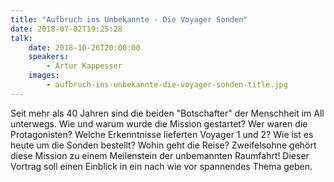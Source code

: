 ```yaml
---
title: "Aufbruch ins Unbekannte - Die Voyager Sonden"
date: 2018-07-02T19:25:28
talk:
    date: 2018-10-26T20:00:00
    speakers:
        - Artur Kappesser
    images:
        - aufbruch-ins-unbekannte-die-voyager-sonden-title.jpg
---
```

Seit mehr als 40 Jahren sind die beiden "Botschafter" der Menschheit im All unterwegs.   Wie und warum wurde die Mission gestartet?   Wer waren die Protagonisten?   Welche Erkenntnisse lieferten Voyager 1 und 2?   Wie ist es heute um die Sonden bestellt?   Wohin geht die Reise?   Zweifelsohne gehört diese Mission zu einem Meilenstein der unbemannten Raumfahrt!   Dieser Vortrag soll einen Einblick in ein nach wie vor spannendes Thema geben.

